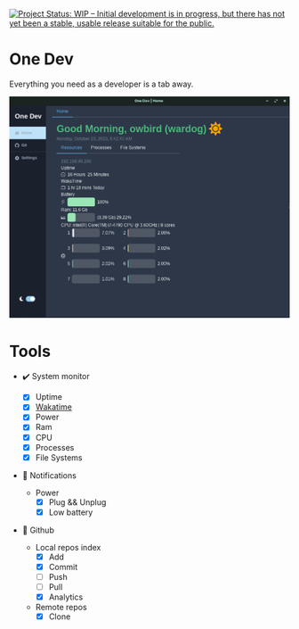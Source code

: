 [![Project Status: WIP – Initial development is in progress, but there has not yet been a stable, usable release suitable for the public.](https://www.repostatus.org/badges/latest/wip.svg)](https://www.repostatus.org/#wip)

# One Dev

Everything you need as a developer is a tab away.

![ss](assets/ss.png)

# Tools

- :heavy_check_mark: System monitor

  - [x] Uptime
  - [x] [Wakatime](https://wakatime.com)
  - [x] Power
  - [x] Ram
  - [x] CPU
  - [x] Processes
  - [x] File Systems

- :bell: Notifications

  - Power
    - [x] Plug && Unplug
    - [x] Low battery

- :construction: Github

  - Local repos index
    - [x] Add
    - [x] Commit
    - [ ] Push
    - [ ] Pull
    - [x] Analytics
  - Remote repos
    - [x] Clone
